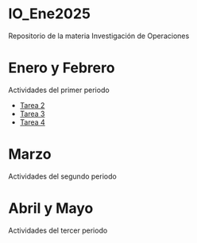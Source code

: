 # IO_Ene2025
Repositorio de la materia Investigación de Operaciones

# Enero y Febrero
Actividades del primer periodo
- [Tarea 2](Tarea%202/)
- [Tarea 3](Tarea%203/)
- [Tarea 4](Tarea%204/)

# Marzo
Actividades del segundo periodo

# Abril y Mayo
Actividades del tercer periodo